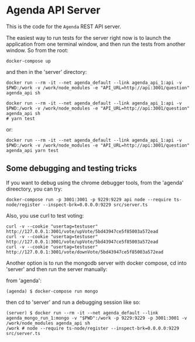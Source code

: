 Agenda API Server
==================

This is the code for the `Agenda` REST API server.

The easiest way to run tests for the server right now is to 
launch the application from one terminal window, and then 
run the tests from another window. So from the root:

    docker-compose up

and then in the 'server' directory:

    docker run --rm -it --net agenda_default --link agenda_api_1:api -v $PWD:/work -v /work/node_modules -e "API_URL=http://api:3001/question" agenda_api sh

    docker run --rm -it --net agenda_default --link agenda_api_1:api -v $PWD:/work -v /work/node_modules -e "API_URL=http://api:3001/question" agenda_api sh
    # yarn test

or:

    docker run --rm -it --net agenda_default --link agenda_api_1:api -v $PWD:/work -v /work/node_modules -e "API_URL=http://api:3001/question" agenda_api yarn test

Some debugging and testing tricks
---------------------------------

If you want to debug using the chrome debugger tools, from the 'agenda' direectory,  you can try:

    docker-compose run -p 3001:3001 -p 9229:9229 api node --require ts-node/register --inspect-brk=0.0.0.0:9229 src/server.ts 
   
Also, you use curl to test voting:

    curl -v --cookie "usertag=testuser" http://127.0.0.1:3001/vote/upVote/5bd43947ce5f85003a572ead
    curl -v --cookie "usertag=testuser" http://127.0.0.1:3001/vote/upVote/5bd43947ce5f85003a572ead
    curl -v --cookie "usertag=testuser" http://127.0.0.1:3001/vote/downVote/5bd43947ce5f85003a572ead

Another option is to run the mongodb server with docker compose, cd into 'server' and then run the server manually:

from 'agenda':

    (agenda) $ docker-compose run mongo

then cd to 'server' and run a debugging session like so:

    (server) $ docker run --rm -it --net agenda_default --link agenda_mongo_run_1:mongo -v "$PWD":/work -p 9229:9229 -p 3001:3001 -v /work/node_modules agenda_api sh
    /work # node --require ts-node/register --inspect-brk=0.0.0.0:9229 src/server.ts 

